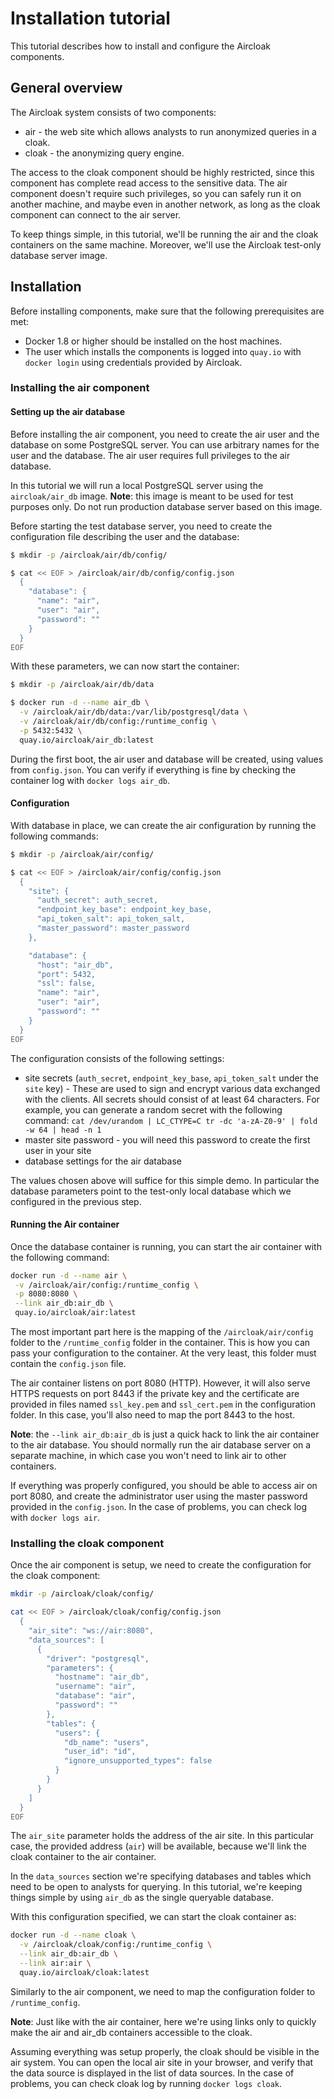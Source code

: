 # Installation tutorial

This tutorial describes how to install and configure the Aircloak components.

## General overview

The Aircloak system consists of two components:

- air - the web site which allows analysts to run anonymized queries in a cloak.
- cloak - the anonymizing query engine.

The access to the cloak component should be highly restricted, since this component has complete read access to the sensitive data. The air component doesn't require such privileges, so you can safely run it on another machine, and maybe even in another network, as long as the cloak component can connect to the air server.

To keep things simple, in this tutorial, we'll be running the air and the cloak containers on the same machine. Moreover, we'll use the Aircloak test-only database server image.

## Installation

Before installing components, make sure that the following prerequisites are met:

- Docker 1.8 or higher should be installed on the host machines.
- The user which installs the components is logged into `quay.io` with `docker login` using credentials provided by Aircloak.

### Installing the air component

#### Setting up the air database

Before installing the air component, you need to create the air user and the database on some PostgreSQL server. You can use arbitrary names for the user and the database. The air user requires full privileges to the air database.

In this tutorial we will run a local PostgreSQL server using the `aircloak/air_db` image.
__Note__: this image is meant to be used for test purposes only. Do not run production database server based on this image.

Before starting the test database server, you need to create the configuration file describing the user and the database:

```bash
$ mkdir -p /aircloak/air/db/config/

$ cat << EOF > /aircloak/air/db/config/config.json
  {
    "database": {
      "name": "air",
      "user": "air",
      "password": ""
    }
  }
EOF
```

With these parameters, we can now start the container:

```bash
$ mkdir -p /aircloak/air/db/data

$ docker run -d --name air_db \
  -v /aircloak/air/db/data:/var/lib/postgresql/data \
  -v /aircloak/air/db/config:/runtime_config \
  -p 5432:5432 \
  quay.io/aircloak/air_db:latest
```

During the first boot, the air user and database will be created, using values from `config.json`. You can verify if everything is fine by checking the container log with `docker logs air_db`.

#### Configuration

With database in place, we can create the air configuration by running the following commands:

```bash
$ mkdir -p /aircloak/air/config/

$ cat << EOF > /aircloak/air/config/config.json
  {
    "site": {
      "auth_secret": auth_secret,
      "endpoint_key_base": endpoint_key_base,
      "api_token_salt": api_token_salt,
      "master_password": master_password
    },

    "database": {
      "host": "air_db",
      "port": 5432,
      "ssl": false,
      "name": "air",
      "user": "air",
      "password": ""
    }
  }
EOF
```

The configuration consists of the following settings:

- site secrets (`auth_secret`, `endpoint_key_base`, `api_token_salt` under the `site` key) - These are used to sign and encrypt various data exchanged with the clients. All secrets should consist of at least 64 characters. For example, you can generate a random secret with the following command: `cat /dev/urandom | LC_CTYPE=C tr -dc 'a-zA-Z0-9' | fold -w 64 | head -n 1`
- master site password - you will need this password to create the first user in your site
- database settings for the air database

The values chosen above will suffice for this simple demo. In particular the database parameters point to the test-only local database which we configured in the previous step.

#### Running the Air container

Once the database container is running, you can start the air container with the following command:

```bash
docker run -d --name air \
 -v /aircloak/air/config:/runtime_config \
 -p 8080:8080 \
 --link air_db:air_db \
 quay.io/aircloak/air:latest
```

The most important part here is the mapping of the `/aircloak/air/config` folder to the `/runtime_config` folder in the container. This is how you can pass your configuration to the container. At the very least, this folder must contain the `config.json` file.

The air container listens on port 8080 (HTTP). However, it will also serve HTTPS requests on port 8443 if the private key and the certificate are provided in files named `ssl_key.pem` and `ssl_cert.pem` in the configuration folder. In this case, you'll also need to map the port 8443 to the host.

__Note__: the `--link air_db:air_db` is just a quick hack to link the air container to the air database. You should normally run the air database server on a separate machine, in which case you won't need to link air to other containers.

If everything was properly configured, you should be able to access air on port 8080, and create the administrator user using the master password provided in the `config.json`. In the case of problems, you can check log with `docker logs air`.

### Installing the cloak component

Once the air component is setup, we need to create the configuration for the cloak component:

```bash
mkdir -p /aircloak/cloak/config/

cat << EOF > /aircloak/cloak/config/config.json
  {
    "air_site": "ws://air:8080",
    "data_sources": [
      {
        "driver": "postgresql",
        "parameters": {
          "hostname": "air_db",
          "username": "air",
          "database": "air",
          "password": ""
        },
        "tables": {
          "users": {
            "db_name": "users",
            "user_id": "id",
            "ignore_unsupported_types": false
          }
        }
      }
    ]
  }
EOF
```

The `air_site` parameter holds the address of the air site. In this particular case, the provided address (`air`) will be available, because we'll link the cloak container to the air container.

In the `data_sources` section we're specifying databases and tables which need to be open to analysts for querying. In this tutorial, we're keeping things simple by using `air_db` as the single queryable database.

With this configuration specified, we can start the cloak container as:

```bash
docker run -d --name cloak \
  -v /aircloak/cloak/config:/runtime_config \
  --link air_db:air_db \
  --link air:air \
  quay.io/aircloak/cloak:latest
```

Similarly to the air component, we need to map the configuration folder to `/runtime_config`.

__Note__: Just like with the air container, here we're using links only to quickly make the air and air_db containers accessible to the cloak.

Assuming everything was setup properly, the cloak should be visible in the air system. You can open the local air site in your browser, and verify that the data source is displayed in the list of data sources. In the case of problems, you can check cloak log by running `docker logs cloak`.

